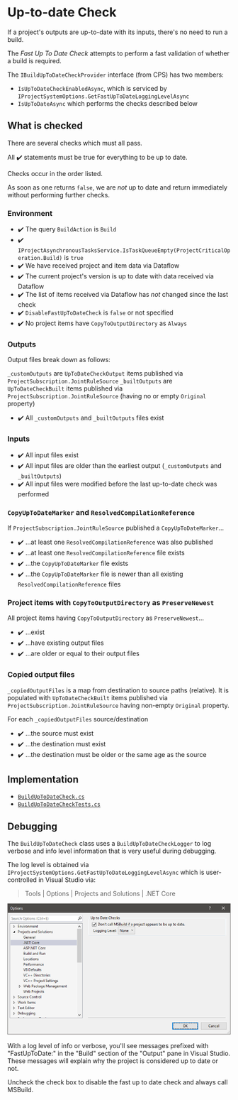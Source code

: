 # Up-to-date Check

If a project's outputs are up-to-date with its inputs, there's no need to run a build.

The _Fast Up To Date Check_ attempts to perform a fast validation of whether a build is required.

The `IBuildUpToDateCheckProvider` interface (from CPS) has two members:

- `IsUpToDateCheckEnabledAsync`, which is serviced by `IProjectSystemOptions.GetFastUpToDateLoggingLevelAsync`
- `IsUpToDateAsync` which performs the checks described below

## What is checked

There are several checks which must all pass. 

All :heavy_check_mark: statements must be true for everything to be up to date.

Checks occur in the order listed.

As soon as one returns `false`, we are _not_ up to date and return immediately without performing further checks.

### Environment

- :heavy_check_mark: The query `BuildAction` is `Build`
- :heavy_check_mark: `IProjectAsynchronousTasksService.IsTaskQueueEmpty(ProjectCriticalOperation.Build)` is `true`
- :heavy_check_mark: We have received project and item data via Dataflow
- :heavy_check_mark: The current project's version is up to date with data received via Dataflow
- :heavy_check_mark: The list of items received via Dataflow has _not_ changed since the last check
- :heavy_check_mark: `DisableFastUpToDateCheck` is `false` or not specified
- :heavy_check_mark: No project items have `CopyToOutputDirectory` as `Always`

### Outputs

Output files break down as follows:

`_customOutputs` are `UpToDateCheckOutput` items published via `ProjectSubscription.JointRuleSource`
`_builtOutputs` are `UpToDateCheckBuilt` items published via `ProjectSubscription.JointRuleSource` (having no or empty `Original` property)

- :heavy_check_mark: All `_customOutputs` and `_builtOutputs` files exist

### Inputs

- :heavy_check_mark: All input files exist
- :heavy_check_mark: All input files are older than the earliest output (`_customOutputs` and `_builtOutputs`)
- :heavy_check_mark: All input files were modified before the last up-to-date check was performed

### `CopyUpToDateMarker` and `ResolvedCompilationReference`

If `ProjectSubscription.JointRuleSource` published a `CopyUpToDateMarker`...

- :heavy_check_mark: ...at least one `ResolvedCompilationReference` was also published
- :heavy_check_mark: ...at least one `ResolvedCompilationReference` file exists
- :heavy_check_mark: ...the `CopyUpToDateMarker` file exists
- :heavy_check_mark: ...the `CopyUpToDateMarker` file is newer than all existing `ResolvedCompilationReference` files

### Project items with `CopyToOutputDirectory` as `PreserveNewest`

All project items having `CopyToOutputDirectory` as `PreserveNewest`...

- :heavy_check_mark: ...exist
- :heavy_check_mark: ...have existing output files
- :heavy_check_mark: ...are older or equal to their output files

### Copied output files

`_copiedOutputFiles` is a map from destination to source paths (relative). It is populated with `UpToDateCheckBuilt` items published via `ProjectSubscription.JointRuleSource` having non-empty `Original` property.

For each `_copiedOutputFiles` source/destination

- :heavy_check_mark: ...the source must exist
- :heavy_check_mark: ...the destination must exist
- :heavy_check_mark: ...the destination must be older or the same age as the source

## Implementation

- [`BuildUpToDateCheck.cs`](https://github.com/dotnet/project-system/blob/master/src/Microsoft.VisualStudio.ProjectSystem.Managed/ProjectSystem/UpToDate/BuildUpToDateCheck.cs)
- [`BuildUpToDateCheckTests.cs`](https://github.com/dotnet/project-system/blob/master/src/Microsoft.VisualStudio.ProjectSystem.Managed.UnitTests/ProjectSystem/UpToDate/BuildUpToDateCheckTests.cs)

## Debugging

The `BuildUpToDateCheck` class uses a `BuildUpToDateCheckLogger` to log verbose and info level information that is very useful during debugging.

The log level is obtained via `IProjectSystemOptions.GetFastUpToDateLoggingLevelAsync` which is user-controlled in Visual Studio via:

> Tools | Options | Projects and Solutions | .NET Core

![Projects and Solutions, .NET Core options](images/options.png)

With a log level of info or verbose, you'll see messages prefixed with "FastUpToDate:" in the "Build" section of the "Output" pane in Visual Studio. These messages will explain why the project is considered up to date or not.

Uncheck the check box to disable the fast up to date check and always call MSBuild.